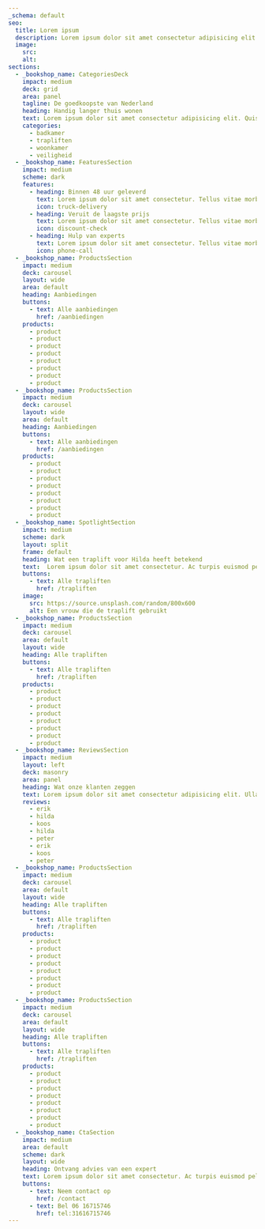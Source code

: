 ```yaml
---
_schema: default
seo:
  title: Lorem ipsum
  description: Lorem ipsum dolor sit amet consectetur adipisicing elit. Quisquam, quos.
  image:
    src:
    alt:
sections:
  - _bookshop_name: CategoriesDeck
    impact: medium
    deck: grid
    area: panel
    tagline: De goedkoopste van Nederland
    heading: Handig langer thuis wonen
    text: Lorem ipsum dolor sit amet consectetur adipisicing elit. Quisquam, quos.
    categories:
      - badkamer
      - trapliften
      - woonkamer
      - veiligheid
  - _bookshop_name: FeaturesSection
    impact: medium
    scheme: dark
    features:
      - heading: Binnen 48 uur geleverd
        text: Lorem ipsum dolor sit amet consectetur. Tellus vitae morbi purus amet morbi porta dolor ut. Leo nulla mi.
        icon: truck-delivery
      - heading: Veruit de laagste prijs
        text: Lorem ipsum dolor sit amet consectetur. Tellus vitae morbi purus amet morbi porta dolor ut. Leo nulla mi.
        icon: discount-check
      - heading: Hulp van experts
        text: Lorem ipsum dolor sit amet consectetur. Tellus vitae morbi purus amet morbi porta dolor ut. Leo nulla mi.
        icon: phone-call
  - _bookshop_name: ProductsSection
    impact: medium
    deck: carousel
    layout: wide
    area: default
    heading: Aanbiedingen
    buttons:
      - text: Alle aanbiedingen
        href: /aanbiedingen
    products:
      - product
      - product
      - product
      - product
      - product
      - product
      - product
      - product
  - _bookshop_name: ProductsSection
    impact: medium
    deck: carousel
    layout: wide
    area: default
    heading: Aanbiedingen
    buttons:
      - text: Alle aanbiedingen
        href: /aanbiedingen
    products:
      - product
      - product
      - product
      - product
      - product
      - product
      - product
      - product
  - _bookshop_name: SpotlightSection
    impact: medium
    scheme: dark
    layout: split
    frame: default
    heading: Wat een traplift voor Hilda heeft betekend
    text:  Lorem ipsum dolor sit amet consectetur. Ac turpis euismod pellentesque tempor sed augue. Nam tellus id diam suspendisse vulputate. Lorem ipsum dolor sit amet consectetur. Ac turpis euismod pellentesque tempor sed augue. Nam tellus id diam suspendisse vulputate.
    buttons:
      - text: Alle trapliften
        href: /trapliften
    image:
      src: https://source.unsplash.com/random/800x600
      alt: Een vrouw die de traplift gebruikt
  - _bookshop_name: ProductsSection
    impact: medium
    deck: carousel
    area: default
    layout: wide
    heading: Alle trapliften
    buttons:
      - text: Alle trapliften
        href: /trapliften 
    products:
      - product
      - product
      - product
      - product
      - product
      - product
      - product
      - product
  - _bookshop_name: ReviewsSection
    impact: medium
    layout: left
    deck: masonry
    area: panel
    heading: Wat onze klanten zeggen
    text: Lorem ipsum dolor sit amet consectetur adipisicing elit. Ullam sequi recusandae quos perferendis enim fugiat nulla eos vero laboriosam iusto!
    reviews:
      - erik
      - hilda
      - koos
      - hilda
      - peter
      - erik
      - koos
      - peter
  - _bookshop_name: ProductsSection
    impact: medium
    deck: carousel
    area: default
    layout: wide
    heading: Alle trapliften
    buttons:
      - text: Alle trapliften
        href: /trapliften 
    products:
      - product
      - product
      - product
      - product
      - product
      - product
      - product
      - product
  - _bookshop_name: ProductsSection
    impact: medium
    deck: carousel
    area: default
    layout: wide
    heading: Alle trapliften
    buttons:
      - text: Alle trapliften
        href: /trapliften 
    products:
      - product
      - product
      - product
      - product
      - product
      - product
      - product
      - product
  - _bookshop_name: CtaSection
    impact: medium
    area: default
    scheme: dark
    layout: wide
    heading: Ontvang advies van een expert
    text: Lorem ipsum dolor sit amet consectetur. Ac turpis euismod pellentesque tempor sed augue. Nam tellus id diam suspendisse vulputate.
    buttons:
      - text: Neem contact op
        href: /contact
      - text: Bel 06 16715746
        href: tel:31616715746
---
```

